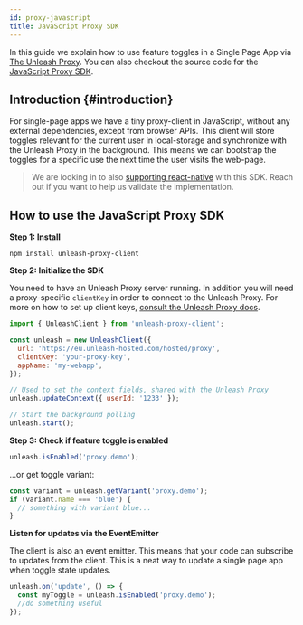 ```yaml
---
id: proxy-javascript
title: JavaScript Proxy SDK
---
```


In this guide we explain how to use feature toggles in a Single Page App via [The Unleash Proxy](/sdks/unleash-proxy). You can also checkout the source code for the [JavaScript Proxy SDK](https://github.com/unleash/unleash-proxy-client-js).

## Introduction {#introduction}

For single-page apps we have a tiny proxy-client in JavaScript, without any external dependencies, except from browser APIs. This client will store toggles relevant for the current user in local-storage and synchronize with the Unleash Proxy in the background. This means we can bootstrap the toggles for a specific use the next time the user visits the web-page.

> We are looking in to also [supporting react-native](https://github.com/Unleash/unleash/issues/785) with this SDK. Reach out if you want to help us validate the implementation.

## How to use the JavaScript Proxy SDK

**Step 1: Install**

```shell npm2yarn
npm install unleash-proxy-client
```

**Step 2: Initialize the SDK**

You need to have an Unleash Proxy server running. In addition you will need a proxy-specific `clientKey` in order to connect to the Unleash Proxy. For more on how to set up client keys, [consult the Unleash Proxy docs](unleash-proxy.md#configuration-variables).

```js
import { UnleashClient } from 'unleash-proxy-client';

const unleash = new UnleashClient({
  url: 'https://eu.unleash-hosted.com/hosted/proxy',
  clientKey: 'your-proxy-key',
  appName: 'my-webapp',
});

// Used to set the context fields, shared with the Unleash Proxy
unleash.updateContext({ userId: '1233' });

// Start the background polling
unleash.start();
```

**Step 3: Check if feature toggle is enabled**

```js
unleash.isEnabled('proxy.demo');
```

...or get toggle variant:

```js
const variant = unleash.getVariant('proxy.demo');
if (variant.name === 'blue') {
  // something with variant blue...
}
```

**Listen for updates via the EventEmitter**

The client is also an event emitter. This means that your code can subscribe to updates from the client. This is a neat way to update a single page app when toggle state updates.

```js
unleash.on('update', () => {
  const myToggle = unleash.isEnabled('proxy.demo');
  //do something useful
});
```
